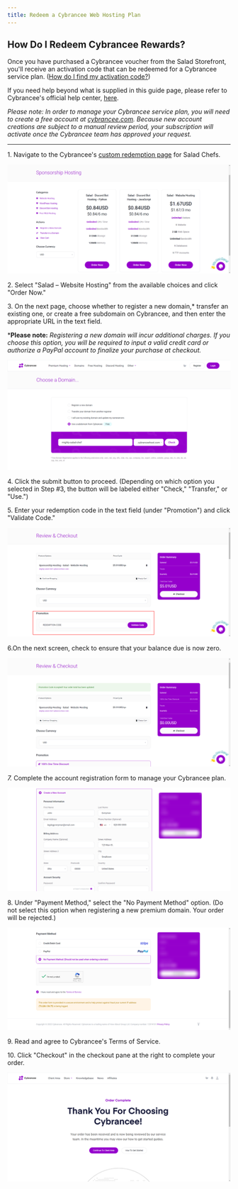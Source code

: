 ```yaml
---
title: Redeem a Cybrancee Web Hosting Plan
---
```


## **How Do I Redeem Cybrancee Rewards?**

Once you have purchased a Cybrancee voucher from the Salad Storefront, you'll receive an activation code that can be
redeemed for a Cybrancee service plan.
([How do I find my activation code?](/docs/Guides/Using-the-Salad-App/125-where-to-find-your-reward-redemption-code))

If you need help beyond what is supplied in this guide page, please refer to Cybrancee's official help center,
[here](https://cybrancee.com/learn/).

_Please note: In order to manage your Cybrancee service plan, you will need to create a free account at_
[_cybrancee.com_](https://cybrancee.com/)_. Because new account creations are subject to a manual review period, your
subscription will activate once the Cybrancee team has approved your request._

---

1\. Navigate to the Cybrancee's
[custom redemption page](https://cybrancee.com/client/index.php?rp=%2Fstore%2Fsponsorship-hosting) for Salad Chefs.

![](./content/images/Rewards/Redeeming-your-Rewards/Cybrancee-Web-Hosting-1.png)

2. Select "Salad – Website Hosting" from the available choices and click "Order Now."

3. On the next page, choose whether to register a new domain,\* transfer an existing one, or create a free subdomain on
Cybrancee, and then enter the appropriate URL in the text field.

\***Please note:** _Registering a new domain will incur additional charges. If you choose this option, you will be
required to input a valid credit card or authorize a PayPal account to finalize your purchase at checkout._

![](./content/images/Rewards/Redeeming-your-Rewards/Cybrancee-Web-Hosting-2.png)

4. Click the submit button to proceed. (Depending on which option you selected in Step #3, the button will be labeled
either "Check," "Transfer," or "Use.")

5. Enter your redemption code in the text field (under "Promotion") and click "Validate Code."

![](./content/images/Rewards/Redeeming-your-Rewards/Cybrancee-Web-Hosting-3.png)

6.On the next screen, check to ensure that your balance due is now zero.

![](./content/images/Rewards/Redeeming-your-Rewards/Cybrancee-Web-Hosting-4.png)

*7.* Complete the account registration form to manage your Cybrancee plan.

![](./content/images/Rewards/Redeeming-your-Rewards/Cybrancee-Web-Hosting-5.png)

8. Under "Payment Method," select the "No Payment Method" option. (Do not select this option when registering a new
premium domain. Your order will be rejected.)

![](./content/images/Rewards/Redeeming-your-Rewards/Cybrancee-Web-Hosting-6.png)

9. Read and agree to Cybrancee's Terms of Service.

10. Click "Checkout" in the checkout pane at the right to complete your order.

![](./content/images/Rewards/Redeeming-your-Rewards/Cybrancee-Web-Hosting-7.png)

